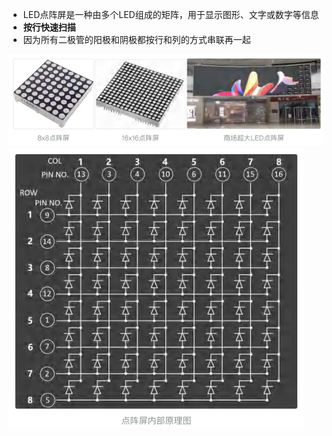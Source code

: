 - LED点阵屏是⼀种由多个LED组成的矩阵，⽤于显示图形、⽂字或数字等信息
- **按行快速扫描**
- 因为所有二极管的阳极和阴极都按行和列的方式串联再一起

![](../photo/Pasted%20image%2020250802110746.png)
![](../photo/Pasted%20image%2020250802110809.png)
